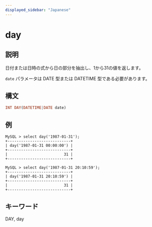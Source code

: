 ```yaml
---
displayed_sidebar: "Japanese"
---
```


# day

## 説明

日付または日時の式から日の部分を抽出し、1から31の値を返します。

`date` パラメータは DATE 型または DATETIME 型である必要があります。

## 構文

```Haskell
INT DAY(DATETIME|DATE date)
```

## 例

```Plain Text
MySQL > select day('1987-01-31');
+----------------------------+
| day('1987-01-31 00:00:00') |
+----------------------------+
|                         31 |
+----------------------------+

MySQL > select day('1987-01-31 20:10:59');
+----------------------------+
| day('1987-01-31 20:10:59') |
+----------------------------+
|                         31 |
+----------------------------+
```

## キーワード

DAY, day
